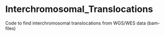 # Interchromosomal_Translocations
Code to find interchromosomal translocations from WGS/WES data (bam-files)
